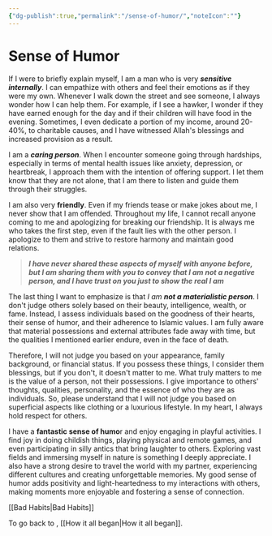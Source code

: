 ```yaml
---
{"dg-publish":true,"permalink":"/sense-of-humor/","noteIcon":""}
---
```



# Sense of Humor

If I were to briefly explain myself, I am a man who is very ***sensitive internally***. I can empathize with others and feel their emotions as if they were my own. Whenever I walk down the street and see someone, I always wonder how I can help them. For example, if I see a hawker, I wonder if they have earned enough for the day and if their children will have food in the evening. Sometimes, I even dedicate a portion of my income, around 20-40%, to charitable causes, and I have witnessed Allah's blessings and increased provision as a result.

I am a ***caring person***. When I encounter someone going through hardships, especially in terms of mental health issues like anxiety, depression, or heartbreak, I approach them with the intention of offering support. I let them know that they are not alone, that I am there to listen and guide them through their struggles.

I am also very **friendly**. Even if my friends tease or make jokes about me, I never show that I am offended. Throughout my life, I cannot recall anyone coming to me and apologizing for breaking our friendship. It is always me who takes the first step, even if the fault lies with the other person. I apologize to them and strive to restore harmony and maintain good relations.

>***I have never shared these aspects of myself with anyone before, but I am sharing them with you to convey that I am not a negative person, and I have trust on you just to show the real I am***

The last thing I want to emphasize is that *I am **not a materialistic person***. I don't judge others solely based on their beauty, intelligence, wealth, or fame. Instead, I assess individuals based on the goodness of their hearts, their sense of humor, and their adherence to Islamic values. I am fully aware that material possessions and external attributes fade away with time, but the qualities I mentioned earlier endure, even in the face of death. 

Therefore, I will not judge you based on your appearance, family background, or financial status. If you possess these things, I consider them blessings, but if you don't, it doesn't matter to me. What truly matters to me is the value of a person, not their possessions. I give importance to others' thoughts, qualities, personality, and the essence of who they are as individuals. So, please understand that I will not judge you based on superficial aspects like clothing or a luxurious lifestyle. In my heart, I always hold respect for others. 

I have a **fantastic sense of humo**r and enjoy engaging in playful activities. I find joy in doing childish things, playing physical and remote games, and even participating in silly antics that bring laughter to others. Exploring vast fields and immersing myself in nature is something I deeply appreciate. I also have a strong desire to travel the world with my partner, experiencing different cultures and creating unforgettable memories. My good sense of humor adds positivity and light-heartedness to my interactions with others, making moments more enjoyable and fostering a sense of connection.

[[Bad Habits\|Bad Habits]]

To go back to , [[How it all began\|How it all began]].
